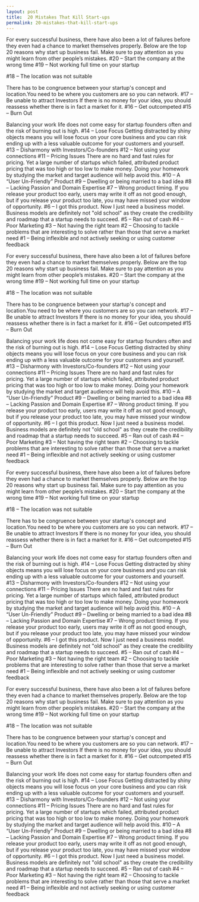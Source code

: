 ```yaml
---
layout: post
title:  20 Mistakes That Kill Start-ups
permalink: 20-mistakes-that-kill-start-ups
---
```

For every successful business, there have also been a lot of failures before
they even had a chance to market themselves properly. Below are the top 20
reasons why start up business fail. Make sure to pay attention as you might
learn from other people’s mistakes. #20 – Start the company at the wrong time
#19 – Not working full time on your startup

#18 – The location was not suitable

There has to be congruence between your startup's concept and location.You
need to be where you customers are so you can network. #17 – Be unable to
attract Investors If there is no money for your idea, you should reassess
whether there is in fact a market for it. #16 – Get outcompeted #15 – Burn Out

Balancing your work life does not come easy for startup founders often and the
risk of burning out is high. #14 – Lose Focus Getting distracted by shiny
objects means you will lose focus on your core business and you can risk
ending up with a less valuable outcome for your customers and yourself. #13 –
Disharmony with Investors/Co-founders #12 – Not using your connections #11 –
Pricing Issues There are no hard and fast rules for pricing. Yet a large
number of startups which failed, attributed product pricing that was too high
or too low to make money. Doing your homework by studying the market and
target audience will help avoid this. #10 – A “User Un-Friendly” Product #9 –
Dwelling or being married to a bad idea #8 – Lacking Passion and Domain
Expertise #7 – Wrong product timing. If you release your product too early,
users may write it off as not good enough, but if you release your product too
late, you may have missed your window of opportunity. #6 – I got this product.
Now I just need a business model. Business models are definitely not "old
school" as they create the credibility and roadmap that a startup needs to
succeed. #5 – Ran out of cash #4 – Poor Marketing #3 – Not having the right
team #2 – Choosing to tackle problems that are interesting to solve rather
than those that serve a market need #1 – Being inflexible and not actively
seeking or using customer feedback

For every successful business, there have also been a lot of failures before
they even had a chance to market themselves properly. Below are the top 20
reasons why start up business fail. Make sure to pay attention as you might
learn from other people’s mistakes. #20 – Start the company at the wrong time
#19 – Not working full time on your startup

#18 – The location was not suitable

There has to be congruence between your startup's concept and location.You
need to be where you customers are so you can network. #17 – Be unable to
attract Investors If there is no money for your idea, you should reassess
whether there is in fact a market for it. #16 – Get outcompeted #15 – Burn Out

Balancing your work life does not come easy for startup founders often and the
risk of burning out is high. #14 – Lose Focus Getting distracted by shiny
objects means you will lose focus on your core business and you can risk
ending up with a less valuable outcome for your customers and yourself. #13 –
Disharmony with Investors/Co-founders #12 – Not using your connections #11 –
Pricing Issues There are no hard and fast rules for pricing. Yet a large
number of startups which failed, attributed product pricing that was too high
or too low to make money. Doing your homework by studying the market and
target audience will help avoid this. #10 – A “User Un-Friendly” Product #9 –
Dwelling or being married to a bad idea #8 – Lacking Passion and Domain
Expertise #7 – Wrong product timing. If you release your product too early,
users may write it off as not good enough, but if you release your product too
late, you may have missed your window of opportunity. #6 – I got this product.
Now I just need a business model. Business models are definitely not "old
school" as they create the credibility and roadmap that a startup needs to
succeed. #5 – Ran out of cash #4 – Poor Marketing #3 – Not having the right
team #2 – Choosing to tackle problems that are interesting to solve rather
than those that serve a market need #1 – Being inflexible and not actively
seeking or using customer feedback

For every successful business, there have also been a lot of failures before
they even had a chance to market themselves properly. Below are the top 20
reasons why start up business fail. Make sure to pay attention as you might
learn from other people’s mistakes. #20 – Start the company at the wrong time
#19 – Not working full time on your startup

#18 – The location was not suitable

There has to be congruence between your startup's concept and location.You
need to be where you customers are so you can network. #17 – Be unable to
attract Investors If there is no money for your idea, you should reassess
whether there is in fact a market for it. #16 – Get outcompeted #15 – Burn Out

Balancing your work life does not come easy for startup founders often and the
risk of burning out is high. #14 – Lose Focus Getting distracted by shiny
objects means you will lose focus on your core business and you can risk
ending up with a less valuable outcome for your customers and yourself. #13 –
Disharmony with Investors/Co-founders #12 – Not using your connections #11 –
Pricing Issues There are no hard and fast rules for pricing. Yet a large
number of startups which failed, attributed product pricing that was too high
or too low to make money. Doing your homework by studying the market and
target audience will help avoid this. #10 – A “User Un-Friendly” Product #9 –
Dwelling or being married to a bad idea #8 – Lacking Passion and Domain
Expertise #7 – Wrong product timing. If you release your product too early,
users may write it off as not good enough, but if you release your product too
late, you may have missed your window of opportunity. #6 – I got this product.
Now I just need a business model. Business models are definitely not "old
school" as they create the credibility and roadmap that a startup needs to
succeed. #5 – Ran out of cash #4 – Poor Marketing #3 – Not having the right
team #2 – Choosing to tackle problems that are interesting to solve rather
than those that serve a market need #1 – Being inflexible and not actively
seeking or using customer feedback

For every successful business, there have also been a lot of failures before
they even had a chance to market themselves properly. Below are the top 20
reasons why start up business fail. Make sure to pay attention as you might
learn from other people’s mistakes. #20 – Start the company at the wrong time
#19 – Not working full time on your startup

#18 – The location was not suitable

There has to be congruence between your startup's concept and location.You
need to be where you customers are so you can network. #17 – Be unable to
attract Investors If there is no money for your idea, you should reassess
whether there is in fact a market for it. #16 – Get outcompeted #15 – Burn Out

Balancing your work life does not come easy for startup founders often and the
risk of burning out is high. #14 – Lose Focus Getting distracted by shiny
objects means you will lose focus on your core business and you can risk
ending up with a less valuable outcome for your customers and yourself. #13 –
Disharmony with Investors/Co-founders #12 – Not using your connections #11 –
Pricing Issues There are no hard and fast rules for pricing. Yet a large
number of startups which failed, attributed product pricing that was too high
or too low to make money. Doing your homework by studying the market and
target audience will help avoid this. #10 – A “User Un-Friendly” Product #9 –
Dwelling or being married to a bad idea #8 – Lacking Passion and Domain
Expertise #7 – Wrong product timing. If you release your product too early,
users may write it off as not good enough, but if you release your product too
late, you may have missed your window of opportunity. #6 – I got this product.
Now I just need a business model. Business models are definitely not "old
school" as they create the credibility and roadmap that a startup needs to
succeed. #5 – Ran out of cash #4 – Poor Marketing #3 – Not having the right
team #2 – Choosing to tackle problems that are interesting to solve rather
than those that serve a market need #1 – Being inflexible and not actively
seeking or using customer feedback
